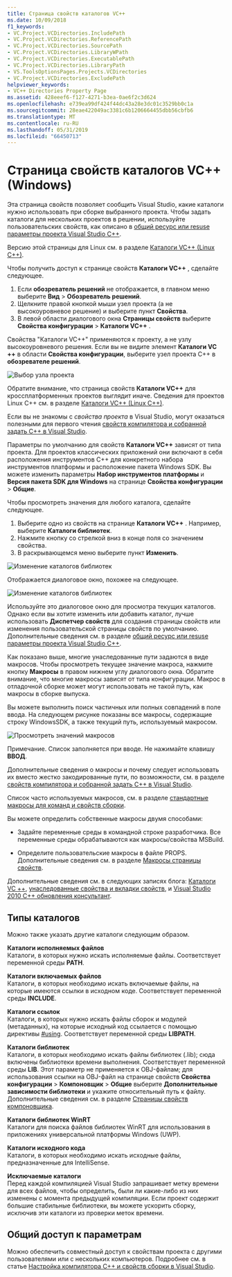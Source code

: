 ```yaml
---
title: Страница свойств каталогов VC++
ms.date: 10/09/2018
f1_keywords:
- VC.Project.VCDirectories.IncludePath
- VC.Project.VCDirectories.ReferencePath
- VC.Project.VCDirectories.SourcePath
- VC.Project.VCDirectories.LibraryWPath
- VC.Project.VCDirectories.ExecutablePath
- VC.Project.VCDirectories.LibraryPath
- VS.ToolsOptionsPages.Projects.VCDirectories
- VC.Project.VCDirectories.ExcludePath
helpviewer_keywords:
- VC++ Directories Property Page
ms.assetid: 428eeef6-f127-4271-b3ea-0ae6f2c3d624
ms.openlocfilehash: e739ea99df424f44dc43a28e3dc01c3529bb0c1a
ms.sourcegitcommit: 28eae422049ac3381c6b1206664455dbb56cbfb6
ms.translationtype: MT
ms.contentlocale: ru-RU
ms.lasthandoff: 05/31/2019
ms.locfileid: "66450713"
---
```

# <a name="vc-directories-property-page-windows"></a>Страница свойств каталогов VC++ (Windows)

Эта страница свойств позволяет сообщить Visual Studio, какие каталоги нужно использовать при сборке выбранного проекта. Чтобы задать каталоги для нескольких проектов в решении, используйте пользовательских свойств, как описано в [общий ресурс или resuse параметры проекта Visual Studio C++](../create-reusable-property-configurations.md).

Версию этой страницы для Linux см. в разделе [Каталоги VC++ (Linux C++)](../../linux/prop-pages/directories-linux.md).

Чтобы получить доступ к странице свойств **Каталоги VC++** , сделайте следующее.

1. Если **обозреватель решений** не отображается, в главном меню выберите **Вид** > **Обозреватель решений**.
1. Щелкните правой кнопкой мыши узел проекта (а не высокоуровневое решение) и выберите пункт **Свойства**.
1. В левой области диалогового окна **Страницы свойств** выберите **Свойства конфигурации** > **Каталоги VC++** .

Свойства "Каталоги VC++" применяются к проекту, а не узлу высокоуровневого решения. Если вы не видите элемент **Каталоги VC ++** в области **Свойства конфигурации**, выберите узел проекта C++ в **обозревателе решений**.

![Выбор узла проекта](../media/vcppdir.png "Выберите узел проекта, чтобы просмотреть свойства \"Каталоги VC++\"")

Обратите внимание, что страница свойств **Каталоги VC++** для кроссплатформенных проектов выглядит иначе. Сведения для проектов Linux C++ см. в разделе [Каталоги VC++ (Linux C++)](../../linux/prop-pages/directories-linux.md).

Если вы не знакомы с *свойства проекта* в Visual Studio, могут оказаться полезными для первого чтения [свойств компилятора и собранной задать C++ в Visual Studio](../working-with-project-properties.md).

Параметры по умолчанию для свойств **Каталоги VC++** зависят от типа проекта. Для проектов классических приложений они включают в себя расположения инструментов C++ для конкретного набора инструментов платформы и расположение пакета Windows SDK. Вы можете изменить параметры **Набор инструментов платформы** и **Версия пакета SDK для Windows** на странице **Свойства конфигурации** > **Общие**.

Чтобы просмотреть значения для любого каталога, сделайте следующее.

1. Выберите одно из свойств на странице **Каталоги VC++** . Например, выберите **Каталоги библиотек**.
1. Нажмите кнопку со стрелкой вниз в конце поля со значением свойства.
1. В раскрывающемся меню выберите пункт **Изменить**.

![Изменение каталогов библиотек](../media/vcppdir_libdir_edit.png "Диалоговое окно для изменения путей к библиотекам")

Отображается диалоговое окно, похожее на следующее.

![Изменение каталогов библиотек](../media/vcppdir_libdir.png "Диалоговое окно для изменения путей к библиотекам")

Используйте это диалоговое окно для просмотра текущих каталогов. Однако если вы хотите изменить или добавить каталог, лучше использовать **Диспетчер свойств** для создания страницы свойств или изменения пользовательской страницы свойств по умолчанию. Дополнительные сведения см. в разделе [общий ресурс или resuse параметры проекта Visual Studio C++](../create-reusable-property-configurations.md).

Как показано выше, многие унаследованные пути задаются в виде макросов.  Чтобы просмотреть текущее значение макроса, нажмите кнопку **Макросы** в правом нижнем углу диалогового окна. Обратите внимание, что многие макросы зависят от типа конфигурации. Макрос в отладочной сборке может могут использовать не такой путь, как макросы в сборке выпуска.

Вы можете выполнить поиск частичных или полных совпадений в поле ввода. На следующем рисунке показаны все макросы, содержащие строку WindowsSDK, а также текущий путь, используемый макросом.

![Просмотреть значений макросов](../media/vcppdir_libdir_macros.png "Диалоговое окно для изменения макросов")

Примечание. Список заполняется при вводе. Не нажимайте клавишу **ВВОД**.

Дополнительные сведения о макросы и почему следует использовать их вместо жестко закодированные пути, по возможности, см. в разделе [свойств компилятора и собранной задать C++ в Visual Studio](../working-with-project-properties.md).

Список часто используемых макросов, см. в разделе [стандартные макросы для команд и свойств сборки](common-macros-for-build-commands-and-properties.md).

Вы можете определить собственные макросы двумя способами:

- Задайте переменные среды в командной строке разработчика. Все переменные среды обрабатываются как макросы/свойства MSBuild.

- Определите пользовательские макросы в файле PROPS. Дополнительные сведения см. в разделе [Макросы страницы свойств](../working-with-project-properties.md).

Дополнительные сведения см. в следующих записях блога: [Каталоги VC ++](https://blogs.msdn.com/b/vsproject/archive/2009/07/07/vc-directories.aspx), [унаследованные свойства и вкладки свойств](https://blogs.msdn.com/b/vsproject/archive/2009/06/23/inherited-properties-and-property-sheets.aspx), и [Visual Studio 2010 C++ обновления консультант](https://devblogs.microsoft.com/cppblog/visual-studio-2010-c-project-upgrade-guide/).

## <a name="directory-types"></a>Типы каталогов

Можно также указать другие каталоги следующим образом.

**Каталоги исполняемых файлов**<br/>
Каталоги, в которых нужно искать исполняемые файлы. Соответствует переменной среды **PATH**.

**Каталоги включаемых файлов**<br/>
Каталоги, в которых необходимо искать включаемые файлы, на которые имеются ссылки в исходном коде. Соответствует переменной среды **INCLUDE**.

**Каталоги ссылок**<br/>
Каталоги, в которых нужно искать файлы сборок и модулей (метаданных), на которые исходный код ссылается с помощью директивы [#using](../../preprocessor/hash-using-directive-cpp.md). Соответствует переменной среды **LIBPATH**.

**Каталоги библиотек**<br/>
Каталоги, в которых необходимо искать файлы библиотек (.lib); сюда включены библиотеки времени выполнения. Соответствует переменной среды **LIB**. Этот параметр не применяется к OBJ-файлам; для использования ссылки на OBJ-файл на странице свойств **Свойства конфигурации** > **Компоновщик** > **Общие** выберите **Дополнительные зависимости библиотеки** и укажите относительный путь к файлу. Дополнительные сведения см. в разделе [Страницы свойств компоновщика](linker-property-pages.md).

**Каталоги библиотек WinRT**<br/>
Каталоги для поиска файлов библиотек WinRT для использования в приложениях универсальной платформы Windows (UWP).

**Каталоги исходного кода**<br/>
Каталоги, в которых необходимо искать исходные файлы, предназначенные для IntelliSense.

**Исключаемые каталоги**<br/>
Перед каждой компиляцией Visual Studio запрашивает метку времени для всех файлов, чтобы определить, были ли какие-либо из них изменены с момента предыдущей компиляции. Если проект содержит большие стабильные библиотеки, вы можете ускорить сборку, исключив эти каталоги из проверки меток времени.

## <a name="sharing-the-settings"></a>Общий доступ к параметрам

Можно обеспечить совместный доступ к свойствам проекта с другими пользователями или с нескольких компьютеров. Подробнее см. в статье [Настройка компилятора C++ и свойств сборки в Visual Studio](../working-with-project-properties.md).
